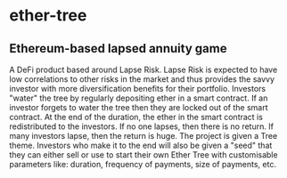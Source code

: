 # ether-tree

## Ethereum-based lapsed annuity game


A DeFi product based around Lapse Risk. Lapse Risk is expected to have low correlations to other risks in the market and thus provides the savvy investor with more diversification benefits for their portfolio. Investors "water" the tree by regularly depositing ether in a smart contract. If an investor forgets to water the tree then they are locked out of the smart contract. At the end of the duration, the ether in the smart contract is redistributed to the investors. If no one lapses, then there is no return. If many investors lapse, then the return is huge. The project is given a Tree theme. Investors who make it to the end will also be given a "seed" that they can either sell or use to start their own Ether Tree with customisable parameters like: duration, frequency of payments, size of payments, etc.
